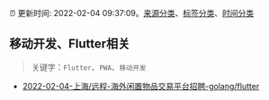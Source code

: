 :alarm_clock: 更新时间: 2022-02-04 09:37:09。[来源分类](../README.md)、[标签分类](../TAGS.md)、[时间分类](../TIMELINE.md)

## 移动开发、Flutter相关


> 关键字：`Flutter`、`PWA`、`移动开发`



- [2022-02-04-上海/远程-海外闲置物品交易平台招聘-golang/flutter](https://www.v2ex.com/t/831855) 